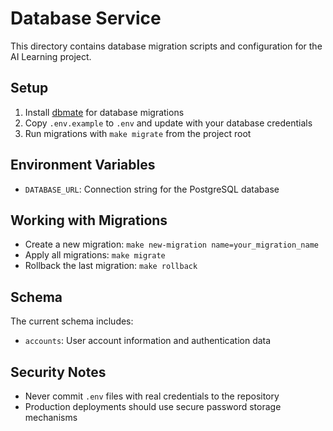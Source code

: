 # Database Service

This directory contains database migration scripts and configuration for the AI Learning project.

## Setup

1. Install [dbmate](https://github.com/amacneil/dbmate) for database migrations
2. Copy `.env.example` to `.env` and update with your database credentials
3. Run migrations with `make migrate` from the project root

## Environment Variables

- `DATABASE_URL`: Connection string for the PostgreSQL database

## Working with Migrations

- Create a new migration: `make new-migration name=your_migration_name`
- Apply all migrations: `make migrate`
- Rollback the last migration: `make rollback`

## Schema

The current schema includes:
- `accounts`: User account information and authentication data

## Security Notes

- Never commit `.env` files with real credentials to the repository
- Production deployments should use secure password storage mechanisms
